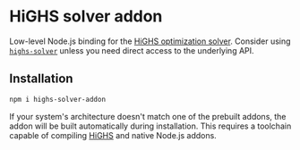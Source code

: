# HiGHS solver addon

Low-level Node.js binding for the [HiGHS optimization solver][highs]. Consider
using [`highs-solver`](/packages/highs-solver) unless you need direct access to
the underlying API.

## Installation

```sh
npm i highs-solver-addon
```

If your system's architecture doesn't match one of the prebuilt addons, the
addon will be built automatically during installation. This requires a toolchain
capable of compiling [HiGHS][highs] and native Node.js addons.

[highs]: https://github.com/ERGO-COde/HiGHS
